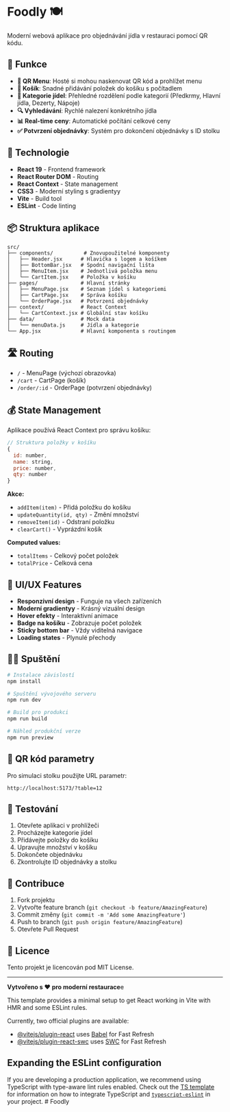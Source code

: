 # Foodly 🍽️

Moderní webová aplikace pro objednávání jídla v restauraci pomocí QR kódu.

## 🎯 Funkce

- **📱 QR Menu**: Hosté si mohou naskenovat QR kód a prohlížet menu
- **🛒 Košík**: Snadné přidávání položek do košíku s počítadlem
- **🍕 Kategorie jídel**: Přehledné rozdělení podle kategorií (Předkrmy, Hlavní jídla, Dezerty, Nápoje)
- **🔍 Vyhledávání**: Rychlé nalezení konkrétního jídla
- **📊 Real-time ceny**: Automatické počítání celkové ceny
- **✅ Potvrzení objednávky**: Systém pro dokončení objednávky s ID stolku

## 🚀 Technologie

- **React 19** - Frontend framework
- **React Router DOM** - Routing
- **React Context** - State management
- **CSS3** - Moderní styling s gradientyy
- **Vite** - Build tool
- **ESLint** - Code linting

## 📦 Struktura aplikace

```
src/
├── components/          # Znovupoužitelné komponenty
│   ├── Header.jsx      # Hlavička s logem a košíkem
│   ├── BottomBar.jsx   # Spodní navigační lišta
│   ├── MenuItem.jsx    # Jednotlivá položka menu
│   └── CartItem.jsx    # Položka v košíku
├── pages/              # Hlavní stránky
│   ├── MenuPage.jsx    # Seznam jídel s kategoriemi
│   ├── CartPage.jsx    # Správa košíku
│   └── OrderPage.jsx   # Potvrzení objednávky
├── context/            # React Context
│   └── CartContext.jsx # Globální stav košíku
├── data/               # Mock data
│   └── menuData.js     # Jídla a kategorie
└── App.jsx             # Hlavní komponenta s routingem
```

## 🛣️ Routing

- `/` - MenuPage (výchozí obrazovka)
- `/cart` - CartPage (košík)
- `/order/:id` - OrderPage (potvrzení objednávky)

## 💰 State Management

Aplikace používá React Context pro správu košíku:

```javascript
// Struktura položky v košíku
{
  id: number,
  name: string,
  price: number,
  qty: number
}
```

**Akce:**
- `addItem(item)` - Přidá položku do košíku
- `updateQuantity(id, qty)` - Změní množství
- `removeItem(id)` - Odstraní položku
- `clearCart()` - Vyprázdní košík

**Computed values:**
- `totalItems` - Celkový počet položek
- `totalPrice` - Celková cena

## 🎨 UI/UX Features

- **Responzivní design** - Funguje na všech zařízeních
- **Moderní gradientyy** - Krásný vizuální design
- **Hover efekty** - Interaktivní animace
- **Badge na košíku** - Zobrazuje počet položek
- **Sticky bottom bar** - Vždy viditelná navigace
- **Loading states** - Plynulé přechody

## 🏃‍♂️ Spuštění

```bash
# Instalace závislostí
npm install

# Spuštění vývojového serveru
npm run dev

# Build pro produkci
npm run build

# Náhled produkční verze
npm run preview
```

## 🔗 QR kód parametry

Pro simulaci stolku použijte URL parametr:
```
http://localhost:5173/?table=12
```

## 📱 Testování

1. Otevřete aplikaci v prohlížeči
2. Procházejte kategorie jídel
3. Přidávejte položky do košíku
4. Upravujte množství v košíku
5. Dokončete objednávku
6. Zkontrolujte ID objednávky a stolku

## 🤝 Contribuce

1. Fork projektu
2. Vytvořte feature branch (`git checkout -b feature/AmazingFeature`)
3. Commit změny (`git commit -m 'Add some AmazingFeature'`)
4. Push to branch (`git push origin feature/AmazingFeature`)
5. Otevřete Pull Request

## 📄 Licence

Tento projekt je licencován pod MIT License.

---

**Vytvořeno s ❤️ pro moderní restaurace**e

This template provides a minimal setup to get React working in Vite with HMR and some ESLint rules.

Currently, two official plugins are available:

- [@vitejs/plugin-react](https://github.com/vitejs/vite-plugin-react/blob/main/packages/plugin-react) uses [Babel](https://babeljs.io/) for Fast Refresh
- [@vitejs/plugin-react-swc](https://github.com/vitejs/vite-plugin-react/blob/main/packages/plugin-react-swc) uses [SWC](https://swc.rs/) for Fast Refresh

## Expanding the ESLint configuration

If you are developing a production application, we recommend using TypeScript with type-aware lint rules enabled. Check out the [TS template](https://github.com/vitejs/vite/tree/main/packages/create-vite/template-react-ts) for information on how to integrate TypeScript and [`typescript-eslint`](https://typescript-eslint.io) in your project.
#   F o o d l y 
 
 